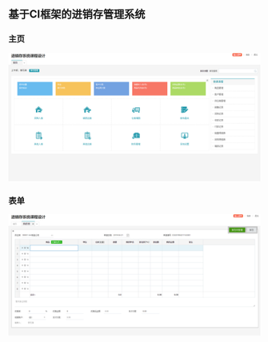 ## 基于CI框架的进销存管理系统


### 主页

![进销存首页](https://github.com/eyric/mystock/blob/master/pic/进销存首页.png)





### 表单

![进销存-表单](https://github.com/eyric/mystock/blob/master/pic/进销存-表单.png)
